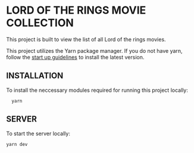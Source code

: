 # LORD OF THE RINGS MOVIE COLLECTION

This project is built to view the list of all Lord of the rings movies.

This project utilizes the Yarn package manager. If you do not have yarn, follow the [start up guidelines](https://yarnpkg.com/getting-started) to install the latest version.

## INSTALLATION

To install the neccessary modules required for running this project locally:

```
  yarn
```

## SERVER

To start the server locally:

```
yarn dev
```
